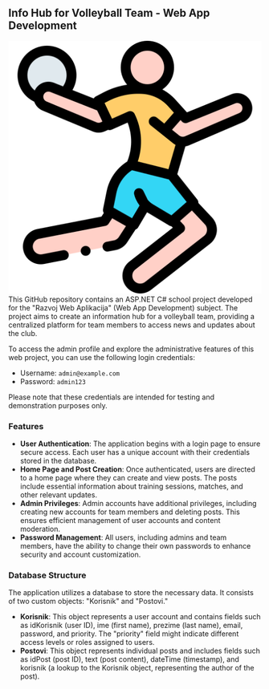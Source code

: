 ## Info Hub for Volleyball Team - Web App Development

![Image Description](https://github.com/rijadhmz/ASP.net-InfoHub/blob/master/images/handball.png)
This GitHub repository contains an ASP.NET C# school project developed for the "Razvoj Web Aplikacija" (Web App Development) subject. The project aims to create an information hub for a volleyball team, providing a centralized platform for team members to access news and updates about the club.

To access the admin profile and explore the administrative features of this web project, you can use the following login credentials:

- Username: `admin@example.com`
- Password: `admin123`

Please note that these credentials are intended for testing and demonstration purposes only.
### Features

- **User Authentication**: The application begins with a login page to ensure secure access. Each user has a unique account with their credentials stored in the database.
- **Home Page and Post Creation**: Once authenticated, users are directed to a home page where they can create and view posts. The posts include essential information about training sessions, matches, and other relevant updates.
- **Admin Privileges**: Admin accounts have additional privileges, including creating new accounts for team members and deleting posts. This ensures efficient management of user accounts and content moderation.
- **Password Management**: All users, including admins and team members, have the ability to change their own passwords to enhance security and account customization.

### Database Structure

The application utilizes a database to store the necessary data. It consists of two custom objects: "Korisnik" and "Postovi."

- **Korisnik**: This object represents a user account and contains fields such as idKorisnik (user ID), ime (first name), prezime (last name), email, password, and priority. The "priority" field might indicate different access levels or roles assigned to users.
- **Postovi**: This object represents individual posts and includes fields such as idPost (post ID), text (post content), dateTime (timestamp), and korisnik (a lookup to the Korisnik object, representing the author of the post).

